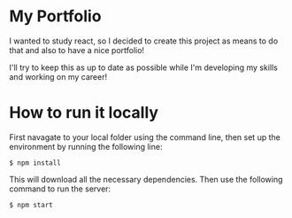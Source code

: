 # My Portfolio

I wanted to study react, so I decided to create this project as means to do that and also to have a nice portfolio!

I'll try to keep this as up to date as possible while I'm developing my skills and working on my career!

# How to run it locally

First navagate to your local folder using the command line, then set up the environment by running the following line:

`$ npm install`

This will download all the necessary dependencies. Then use the following command to run the server:

`$ npm start`
